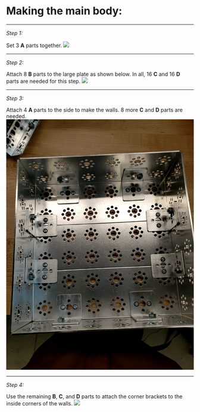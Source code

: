 # Making the main body:

--- 

_Step 1:_

Set 3 **A** parts together.
<img src="./images/Step 1.jpg"> </img>

---

_Step 2:_

Attach 8 **B** parts to the large plate as shown below. In all, 16 **C** and 16 **D** parts are needed for this step.
<img src="./images/Step 2.jpg"> </img>

---

_Step 3:_

Attach 4 **A** parts to the side to make the walls. 8 more **C** and **D** parts are needed.
<img src="./images/Step 4.jpg"> </img>

---

_Step 4:_

Use the remaining **B**, **C**, and **D** parts to attach the corner brackets to the inside corners of the walls. 
<img src="./images/Step 5.jpg"> </img>
